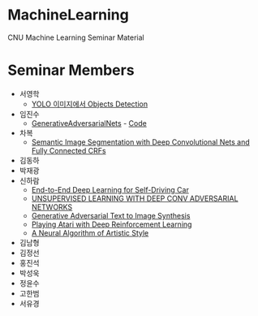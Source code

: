 # MachineLearning
CNU Machine Learning Seminar Material

# Seminar Members
* 서영학
  * [YOLO 이미지에서 Objects Detection](https://github.com/CNU-ANT/MachineLearning/blob/master/materials/YOLO%20%20%EC%9D%B4%EB%AF%B8%EC%A7%80%EC%97%90%EC%84%9C%20Objects%20Detection.pdf)
* 임진수
  * [GenerativeAdversarialNets](https://github.com/CNU-ANT/MachineLearning/blob/master/materials/GenerativeAdversarialNets.pptx) - [Code](https://github.com/CNU-ANT/MachineLearning/tree/master/SampleCode/GAN)
* 차복
  * [Semantic Image Segmentation with Deep Convolutional Nets and Fully Connected CRFs](https://github.com/CNU-ANT/MachineLearning/blob/master/materials/PaperReview01_byBok_Semantic%20Image%20Segmentation%20with%20Deep%20Convolutional%20Nets%20and%20Fully%20Connected%20CRFs.pdf)
* 김동하
* 박재광
* 신하람
  * [End-to-End Deep Learning for Self-Driving Car](https://github.com/shinhaha/MachineLearning/blob/master/materials/End-to-End%20Deep%20Learning%20for%20Self-Driving%20Car.pdf)
  * [UNSUPERVISED LEARNING WITH DEEP CONV ADVERSARIAL NETWORKS](https://github.com/shinhaha/MachineLearning/blob/master/materials/UNSUPERVISED%20LEARNING%20WITH%20DEEP%20CONV%20ADVERSARIAL%20NETWORKS.pdf)
  * [Generative Adversarial Text to Image Synthesis](https://github.com/shinhaha/MachineLearning_tensorflow/blob/master/Paper/Generative%20Adversarial%20Text%20to%20Image%20Synthesis.pdf)
  * [Playing Atari with Deep Reinforcement Learning](https://github.com/shinhaha/MachineLearning/blob/master/materials/Playing%20Atari%20with%20Deep%20Reinforcement%20Learning.pdf)
  * [A Neural Algorithm of Artistic Style](https://github.com/shinhaha/MachineLearning/blob/master/materials/A%20Neural%20Algorithm%20of%20Artistic%20Style.pdf)
* 김남형
* 김정선
* 홍진석
* 박성욱
* 정윤수
* 고한범
* 서유경
